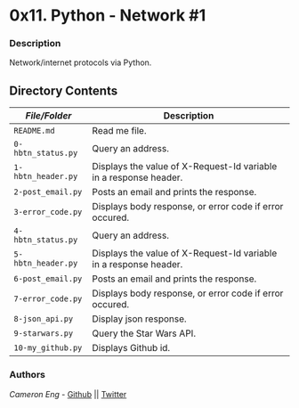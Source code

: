 # 0x11. Python - Network #1
### Description
Network/internet protocols via Python.

## Directory Contents

|   ***File/Folder***    |  **Description**                       |
|---------------|---------------------------------------|
| `README.md` |  Read me file. |
| `0-hbtn_status.py` | Query an address. |
| `1-hbtn_header.py` | Displays the value of X-Request-Id variable in a response header.  |
| `2-post_email.py` | Posts an email and prints the response. |
| `3-error_code.py` | Displays body response, or error code if error occured. |
| `4-hbtn_status.py` | Query an address. |
| `5-hbtn_header.py` | Displays the value of X-Request-Id variable in a response header. |
| `6-post_email.py` | Posts an email and prints the response. |
| `7-error_code.py` | Displays body response, or error code if error occured. |
| `8-json_api.py` | Display json response. |
| `9-starwars.py` | Query the Star Wars API. |
| `10-my_github.py` | Displays Github id. |

### Authors
*Cameron Eng* - [Github](https://github.com/c_eng/) || [Twitter](https://twitter.com/c33Eng)
